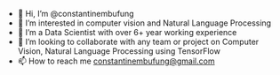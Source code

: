 - 👋 Hi, I’m @constantinembufung
- 👀 I’m interested in computer vision and Natural Language Processing
- 🌱 I’m a Data Scientist with over 6+ year working experience
- 💞️ I’m looking to collaborate with any team or project on Computer Vision, Natural Language Processing using TensorFlow
- 📫 How to reach me constantinembufung@gmail.com

<!---
constantinembufung/constantinembufung is a ✨ special ✨ repository because its `README.md` (this file) appears on your GitHub profile.
You can click the Preview link to take a look at your changes.
--->
